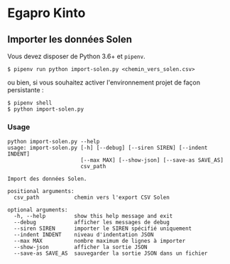Egapro Kinto
============

## Importer les données Solen

Vous devez disposer de Python 3.6+ et `pipenv`.

```
$ pipenv run python import-solen.py <chemin_vers_solen.csv>  
```

ou bien, si vous souhaitez activer l'environnement projet de façon persistante :

```
$ pipenv shell
$ python import-solen.py
```

### Usage

```
python import-solen.py --help
usage: import-solen.py [-h] [--debug] [--siren SIREN] [--indent INDENT]
                       [--max MAX] [--show-json] [--save-as SAVE_AS]
                       csv_path

Import des données Solen.

positional arguments:
  csv_path           chemin vers l'export CSV Solen

optional arguments:
  -h, --help         show this help message and exit
  --debug            afficher les messages de debug
  --siren SIREN      importer le SIREN spécifié uniquement
  --indent INDENT    niveau d'indentation JSON
  --max MAX          nombre maximum de lignes à importer
  --show-json        afficher la sortie JSON
  --save-as SAVE_AS  sauvegarder la sortie JSON dans un fichier
```
